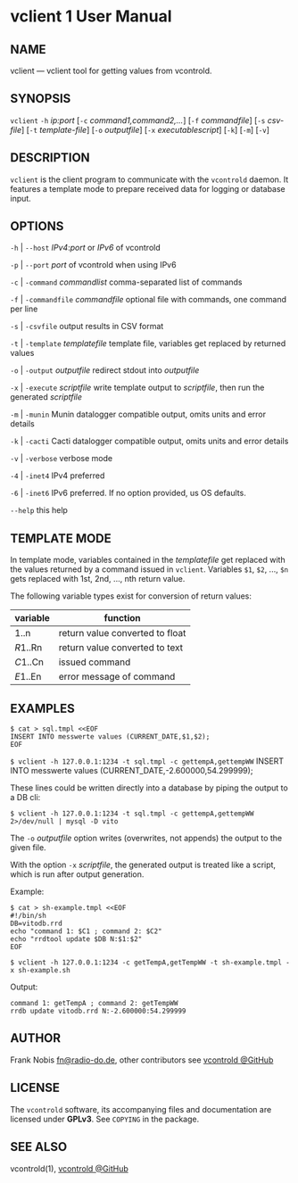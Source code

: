 vclient 1 User Manual
=================================

NAME
----

vclient — vclient tool for getting values from vcontrold.

SYNOPSIS
--------

`vclient` `-h` *ip:port* [`-c` *command1,command2,...*] [`-f` *commandfile*] [`-s` *csv-file*] [`-t` *template-file*] [`-o` *outputfile*] [`-x` *executablescript*] [`-k`] [`-m`] [`-v`]

DESCRIPTION
-----------

`vclient` is the client program to communicate with the `vcontrold` daemon.
It features a template mode to prepare received data for logging or database input.

OPTIONS
-------

`-h` | `--host`
  *IPv4*:*port* or *IPv6* of vcontrold

`-p` | `--port`
  *port* of vcontrold when using IPv6

`-c` | `-command` *commandlist*
  comma-separated list of commands
  
`-f` | `-commandfile` *commandfile*
  optional file with commands, one command per line
  
`-s` | `-csvfile`
  output results in CSV format

`-t` | `-template` *templatefile*
  template file, variables get replaced by returned values
  
`-o` | `-output` *outputfile*
  redirect stdout into *outputfile*

`-x` | `-execute` *scriptfile*
  write template output to *scriptfile*, then run the generated *scriptfile*

`-m` | `-munin`
  Munin datalogger compatible output, omits units and error details

`-k` | `-cacti`
  Cacti datalogger  compatible output, omits units and error details

`-v` | `-verbose`
  verbose mode

`-4` | `-inet4`
  IPv4 preferred

`-6` | `-inet6`
 IPv6 preferred. If no option provided, us OS defaults.

`--help`
  this help

TEMPLATE MODE
-------------

In template mode, variables contained in the *templatefile* get replaced with the values returned by a command issued in `vclient`.
Variables `$1`, `$2`, ..., `$n` gets replaced with 1st, 2nd, ..., nth return value.

The following variable types exist for conversion of return values:

variable | function
---------|----------
$1..$n   | return value converted to float
$R1..$Rn | return value converted to text
$C1..$Cn | issued command
$E1..$En | error message of command

EXAMPLES
--------

```
$ cat > sql.tmpl <<EOF
INSERT INTO messwerte values (CURRENT_DATE,$1,$2);
EOF
```

`$ vclient -h 127.0.0.1:1234 -t sql.tmpl -c gettempA,gettempWW`
    INSERT INTO messwerte values (CURRENT_DATE,-2.600000,54.299999);

These lines could be written directly into a database by piping the output to a DB cli:

`$ vclient -h 127.0.0.1:1234 -t sql.tmpl -c gettempA,gettempWW 2>/dev/null | mysql -D vito`

The `-o` *outputfile* option writes (overwrites, not appends) the output to the given file.

With the option `-x` *scriptfile*, the generated output is treated like a script, which is run after output generation.

Example:

```
$ cat > sh-example.tmpl <<EOF
#!/bin/sh
DB=vitodb.rrd
echo "command 1: $C1 ; command 2: $C2"
echo "rrdtool update $DB N:$1:$2"
EOF
```

`$ vclient -h 127.0.0.1:1234 -c getTempA,getTempWW -t sh-example.tmpl -x sh-example.sh`

Output:
```
command 1: getTempA ; command 2: getTempWW
rrdb update vitodb.rrd N:-2.600000:54.299999
```

AUTHOR
------

Frank Nobis <fn@radio-do.de>,
other contributors see [vcontrold @GitHub](https://github.com/openv/vcontrold)

LICENSE
-------

The `vcontrold` software, its accompanying files and documentation are licensed under **GPLv3**.
See `COPYING` in the package.

SEE ALSO
--------

vcontrold(1), [vcontrold @GitHub](https://github.com/openv/vcontrold)

